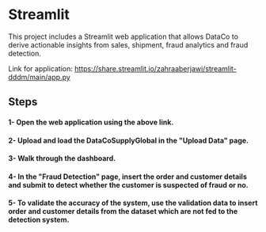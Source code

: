 # Streamlit
This project includes a Streamlit web application that allows DataCo to derive actionable insights from sales, shipment, fraud analytics and fraud detection.

Link for application: https://share.streamlit.io/zahraaberjawi/streamlit-dddm/main/app.py

## Steps
#### 1- Open the web application using the above link.
#### 2- Upload and load the DataCoSupplyGlobal in the "Upload Data" page.
#### 3- Walk through the dashboard.
#### 4- In the "Fraud Detection" page, insert the order and customer details and submit to detect whether the customer is suspected of fraud or no.
#### 5- To validate the accuracy of the system, use the validation data to insert order and customer details from the dataset which are not fed to the detection system.
